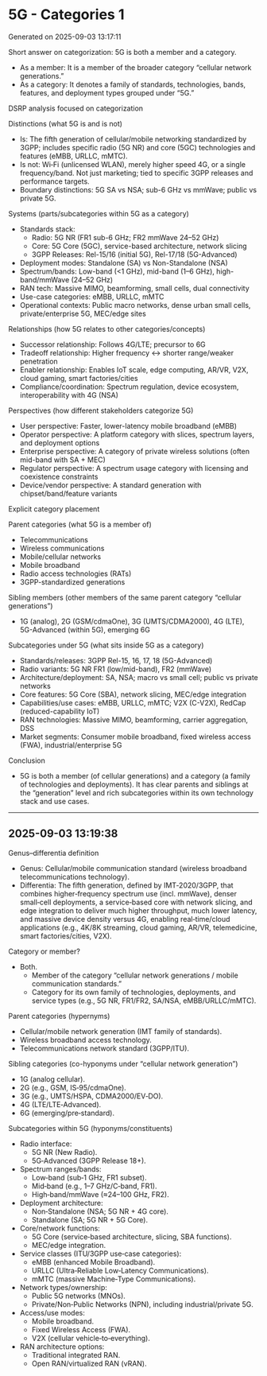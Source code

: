 # 5G - Categories 1

Generated on 2025-09-03 13:17:11

Short answer on categorization: 5G is both a member and a category.

- As a member: It is a member of the broader category “cellular network generations.”
- As a category: It denotes a family of standards, technologies, bands, features, and deployment types grouped under “5G.”

DSRP analysis focused on categorization

Distinctions (what 5G is and is not)
- Is: The fifth generation of cellular/mobile networking standardized by 3GPP; includes specific radio (5G NR) and core (5GC) technologies and features (eMBB, URLLC, mMTC).
- Is not: Wi‑Fi (unlicensed WLAN), merely higher speed 4G, or a single frequency/band. Not just marketing; tied to specific 3GPP releases and performance targets.
- Boundary distinctions: 5G SA vs NSA; sub-6 GHz vs mmWave; public vs private 5G.

Systems (parts/subcategories within 5G as a category)
- Standards stack:
  - Radio: 5G NR (FR1 sub-6 GHz; FR2 mmWave 24–52 GHz)
  - Core: 5G Core (5GC), service-based architecture, network slicing
  - 3GPP Releases: Rel-15/16 (initial 5G), Rel-17/18 (5G-Advanced)
- Deployment modes: Standalone (SA) vs Non-Standalone (NSA)
- Spectrum/bands: Low-band (<1 GHz), mid-band (1–6 GHz), high-band/mmWave (24–52 GHz)
- RAN tech: Massive MIMO, beamforming, small cells, dual connectivity
- Use-case categories: eMBB, URLLC, mMTC
- Operational contexts: Public macro networks, dense urban small cells, private/enterprise 5G, MEC/edge sites

Relationships (how 5G relates to other categories/concepts)
- Successor relationship: Follows 4G/LTE; precursor to 6G
- Tradeoff relationship: Higher frequency ↔ shorter range/weaker penetration
- Enabler relationship: Enables IoT scale, edge computing, AR/VR, V2X, cloud gaming, smart factories/cities
- Compliance/coordination: Spectrum regulation, device ecosystem, interoperability with 4G (NSA)

Perspectives (how different stakeholders categorize 5G)
- User perspective: Faster, lower-latency mobile broadband (eMBB)
- Operator perspective: A platform category with slices, spectrum layers, and deployment options
- Enterprise perspective: A category of private wireless solutions (often mid-band with SA + MEC)
- Regulator perspective: A spectrum usage category with licensing and coexistence constraints
- Device/vendor perspective: A standard generation with chipset/band/feature variants

Explicit category placement

Parent categories (what 5G is a member of)
- Telecommunications
- Wireless communications
- Mobile/cellular networks
- Mobile broadband
- Radio access technologies (RATs)
- 3GPP-standardized generations

Sibling members (other members of the same parent category “cellular generations”)
- 1G (analog), 2G (GSM/cdmaOne), 3G (UMTS/CDMA2000), 4G (LTE), 5G-Advanced (within 5G), emerging 6G

Subcategories under 5G (what sits inside 5G as a category)
- Standards/releases: 3GPP Rel-15, 16, 17, 18 (5G-Advanced)
- Radio variants: 5G NR FR1 (low/mid-band), FR2 (mmWave)
- Architecture/deployment: SA, NSA; macro vs small cell; public vs private networks
- Core features: 5G Core (SBA), network slicing, MEC/edge integration
- Capabilities/use cases: eMBB, URLLC, mMTC; V2X (C-V2X), RedCap (reduced-capability IoT)
- RAN technologies: Massive MIMO, beamforming, carrier aggregation, DSS
- Market segments: Consumer mobile broadband, fixed wireless access (FWA), industrial/enterprise 5G

Conclusion
- 5G is both a member (of cellular generations) and a category (a family of technologies and deployments). It has clear parents and siblings at the “generation” level and rich subcategories within its own technology stack and use cases.


---

## 2025-09-03 13:19:38

Genus–differentia definition
- Genus: Cellular/mobile communication standard (wireless broadband telecommunications technology).
- Differentia: The fifth generation, defined by IMT‑2020/3GPP, that combines higher‑frequency spectrum use (incl. mmWave), denser small‑cell deployments, a service‑based core with network slicing, and edge integration to deliver much higher throughput, much lower latency, and massive device density versus 4G, enabling real‑time/cloud applications (e.g., 4K/8K streaming, cloud gaming, AR/VR, telemedicine, smart factories/cities, V2X).

Category or member?
- Both.
  - Member of the category “cellular network generations / mobile communication standards.”
  - Category for its own family of technologies, deployments, and service types (e.g., 5G NR, FR1/FR2, SA/NSA, eMBB/URLLC/mMTC).

Parent categories (hypernyms)
- Cellular/mobile network generation (IMT family of standards).
- Wireless broadband access technology.
- Telecommunications network standard (3GPP/ITU).

Sibling categories (co-hyponyms under “cellular network generation”)
- 1G (analog cellular).
- 2G (e.g., GSM, IS‑95/cdmaOne).
- 3G (e.g., UMTS/HSPA, CDMA2000/EV‑DO).
- 4G (LTE/LTE‑Advanced).
- 6G (emerging/pre‑standard).

Subcategories within 5G (hyponyms/constituents)
- Radio interface:
  - 5G NR (New Radio).
  - 5G‑Advanced (3GPP Release 18+).
- Spectrum ranges/bands:
  - Low‑band (sub‑1 GHz, FR1 subset).
  - Mid‑band (e.g., 1–7 GHz/C‑band, FR1).
  - High‑band/mmWave (≈24–100 GHz, FR2).
- Deployment architecture:
  - Non‑Standalone (NSA; 5G NR + 4G core).
  - Standalone (SA; 5G NR + 5G Core).
- Core/network functions:
  - 5G Core (service‑based architecture, slicing, SBA functions).
  - MEC/edge integration.
- Service classes (ITU/3GPP use‑case categories):
  - eMBB (enhanced Mobile Broadband).
  - URLLC (Ultra‑Reliable Low‑Latency Communications).
  - mMTC (massive Machine‑Type Communications).
- Network types/ownership:
  - Public 5G networks (MNOs).
  - Private/Non‑Public Networks (NPN), including industrial/private 5G.
- Access/use modes:
  - Mobile broadband.
  - Fixed Wireless Access (FWA).
  - V2X (cellular vehicle‑to‑everything).
- RAN architecture options:
  - Traditional integrated RAN.
  - Open RAN/virtualized RAN (vRAN).
